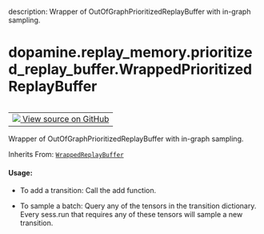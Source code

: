 description: Wrapper of OutOfGraphPrioritizedReplayBuffer with in-graph
sampling.

<div itemscope itemtype="http://developers.google.com/ReferenceObject">
<meta itemprop="name" content="dopamine.replay_memory.prioritized_replay_buffer.WrappedPrioritizedReplayBuffer" />
<meta itemprop="path" content="Stable" />
</div>

# dopamine.replay_memory.prioritized_replay_buffer.WrappedPrioritizedReplayBuffer

<!-- Insert buttons and diff -->

<table class="tfo-notebook-buttons tfo-api nocontent" align="left">
<td>
  <a target="_blank" href="https://github.com/google/dopamine/tree/master/dopamine/replay_memory/prioritized_replay_buffer.py">
    <img src="https://www.tensorflow.org/images/GitHub-Mark-32px.png" />
    View source on GitHub
  </a>
</td>
</table>

Wrapper of OutOfGraphPrioritizedReplayBuffer with in-graph sampling.

Inherits From:
[`WrappedReplayBuffer`](../../../dopamine/replay_memory/circular_replay_buffer/WrappedReplayBuffer.md)

<!-- Placeholder for "Used in" -->

#### Usage:

*   To add a transition: Call the add function.

*   To sample a batch: Query any of the tensors in the transition dictionary.
    Every sess.run that requires any of these tensors will sample a new
    transition.
